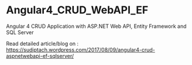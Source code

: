# Angular4_CRUD_WebAPI_EF
Angular 4 CRUD Application with ASP.NET Web API, Entity Framework and SQL Server

Read detailed article/blog on : https://sudiptach.wordpress.com/2017/08/09/angular4-crud-aspnetwebapi-ef-sqlserver/
